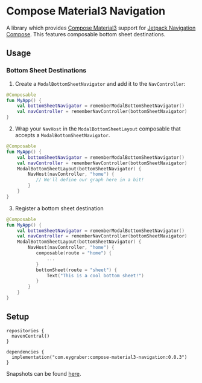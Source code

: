 # Compose Material3 Navigation

A library which provides [Compose Material3](https://developer.android.com/jetpack/androidx/releases/compose-material3)
support for [Jetpack Navigation Compose](https://developer.android.com/jetpack/compose/navigation).
This features composable bottom sheet destinations.

## Usage

### Bottom Sheet Destinations

1. Create a `ModalBottomSheetNavigator` and add it to the `NavController`:
```kotlin
@Composable
fun MyApp() {
    val bottomSheetNavigator = rememberModalBottomSheetNavigator()
    val navController = rememberNavController(bottomSheetNavigator)
}
```
2. Wrap your `NavHost` in the `ModalBottomSheetLayout` composable that accepts a `ModalBottomSheetNavigator`.
```kotlin
@Composable
fun MyApp() {
    val bottomSheetNavigator = rememberModalBottomSheetNavigator()
    val navController = rememberNavController(bottomSheetNavigator)
    ModalBottomSheetLayout(bottomSheetNavigator) {
        NavHost(navController, "home") {
           // We'll define our graph here in a bit!
        }
    }
}
```
3. Register a bottom sheet destination
```kotlin
@Composable
fun MyApp() {
    val bottomSheetNavigator = rememberModalBottomSheetNavigator()
    val navController = rememberNavController(bottomSheetNavigator)
    ModalBottomSheetLayout(bottomSheetNavigator) {
        NavHost(navController, "home") {
           composable(route = "home") {
               ...
           }
           bottomSheet(route = "sheet") {
               Text("This is a cool bottom sheet!")
           }
        }
    }
}
```

## Setup

```
repositories {
  mavenCentral()
}

dependencies {
  implementation("com.eygraber:compose-material3-navigation:0.0.3")
}
```

Snapshots can be found [here](https://s01.oss.sonatype.org/content/repositories/snapshots/com/eygraber/compose-material3-navigation).
